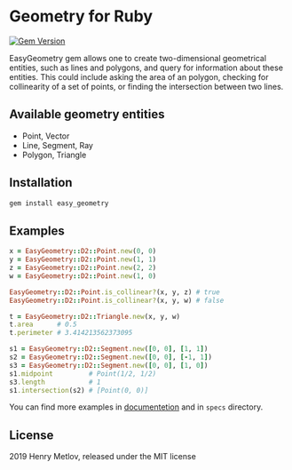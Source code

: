 Geometry for Ruby
=================

[![Gem Version](https://badge.fury.io/rb/easy_geometry.svg)](http://badge.fury.io/rb/easy_geometry)

EasyGeometry gem allows one to create two-dimensional geometrical entities, such as lines and polygons, and query for information about these entities. This could include asking the area of an polygon, checking for collinearity of a set of points, or finding the intersection between two lines.


Available geometry entities
----------

- Point, Vector
- Line, Segment, Ray
- Polygon, Triangle

Installation
----------
```ruby
gem install easy_geometry
```

Examples
--------


```ruby
x = EasyGeometry::D2::Point.new(0, 0)
y = EasyGeometry::D2::Point.new(1, 1)
z = EasyGeometry::D2::Point.new(2, 2)
w = EasyGeometry::D2::Point.new(1, 0)

EasyGeometry::D2::Point.is_collinear?(x, y, z) # true
EasyGeometry::D2::Point.is_collinear?(x, y, w) # false

t = EasyGeometry::D2::Triangle.new(x, y, w)
t.area      # 0.5
t.perimeter # 3.414213562373095

s1 = EasyGeometry::D2::Segment.new([0, 0], [1, 1])
s2 = EasyGeometry::D2::Segment.new([0, 0], [-1, 1])
s3 = EasyGeometry::D2::Segment.new([0, 0], [1, 0])
s1.midpoint         # Point(1/2, 1/2)
s3.length           # 1
s1.intersection(s2) # [Point(0, 0)]
```

You can find more examples in [documentetion](https://genrih-metlov.gitbook.io/easy-geometry/) and in `specs` directory.

License
-------

2019 Henry Metlov, released under the MIT license